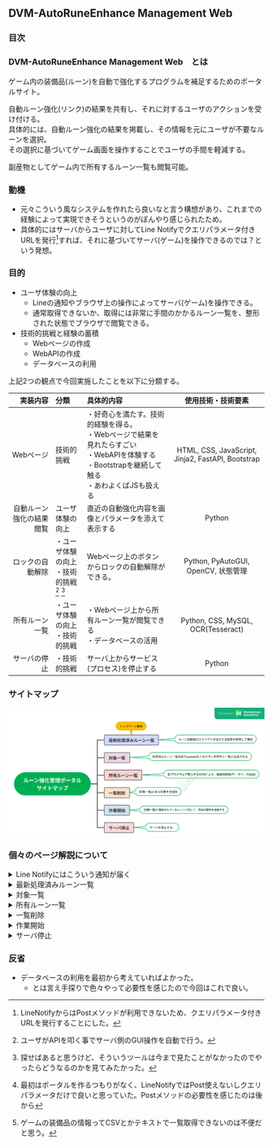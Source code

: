 ## DVM-AutoRuneEnhance Management Web

### 目次

### DVM-AutoRuneEnhance Management Web　とは
ゲーム内の装備品(ルーン)を自動で強化するプログラムを補足するためのポータルサイト。  

自動ルーン強化(リンク)の結果を共有し、それに対するユーザのアクションを受け付ける。  
具体的には、自動ルーン強化の結果を掲載し、その情報を元にユーザが不要なルーンを選択。  
その選択に基づいてゲーム画面を操作することでユーザの手間を軽減する。  

副産物としてゲーム内で所有するルーン一覧も閲覧可能。

### 動機

  + 元々こういう風なシステムを作れたら良いなと言う構想があり、これまでの経験によって実現できそうというのがぼんやり感じられたため。
  + 具体的にはサーバからユーザに対してLine Notifyでクエリパラメータ付きURLを発行[^3]すれば、それに基づいてサーバ(ゲーム)を操作できるのでは？という発想。

### 目的

+ ユーザ体験の向上
  - Lineの通知やブラウザ上の操作によってサーバ(ゲーム)を操作できる。
  - 通常取得できないか、取得には非常に手間のかかるルーン一覧を、整形された状態でブラウザで閲覧できる。
+ 技術的挑戦と経験の蓄積
  - Webページの作成
  - WebAPIの作成
  - データベースの利用

上記2つの観点で今回実施したことを以下に分類する。

|実装内容|分類|具体的内容|使用技術・技術要素|
|---:|:---|:---|:---:|
|Webページ|技術的挑戦|・好奇心を満たす。技術的経験を得る。<br>・Webページで結果を見れたらすごい<br>・WebAPIを体験する<br>・Bootstrapを継続して触る<br>・あわよくばJSも扱える|HTML, CSS, JavaScript, Jinja2, FastAPI, Bootstrap|
|自動ルーン強化の結果閲覧|ユーザ体験の向上|直近の自動強化内容を画像とパラメータを添えて表示する|Python|
|ロックの自動解除|・ユーザ体験の向上<br>・技術的挑戦[^1] [^2]|Webページ上のボタンからロックの自動解除ができる。|Python, PyAutoGUI, OpenCV, 状態管理|
|所有ルーン一覧|・ユーザ体験の向上<br>・技術的挑戦|・Webページ上から所有ルーン一覧が閲覧できる<br>・データベースの活用|Python, CSS, MySQL, OCR(Tesseract)|
|サーバの停止|・技術的挑戦|サーバ上からサービス(プロセス)を停止する|Python|


### サイトマップ

![sitemap](https://github.com/StarsandLabo/Python-DVMAutoRuneEnhance/blob/main/program/fastapi/images/sitemap.png)

### 個々のページ解説について

<details><summary>Line Notifyにはこういう通知が届く</summary>

![image](https://github.com/StarsandLabo/Python-DVMAutoRuneEnhance/blob/main/program/fastapi/images/LineNotify_2022-06-13.png)

+ ルーンの強化が一つ終わる度に**強化後の画像**、**かかった推定金額**、**アンロック用のURL** が送られてくる  
  - 今回は動画がないが、アンロック用のURLを選択するとゲーム画面を自動的に操作してアンロックしてくれる。  
   ※強化したけど採用圏外のルーンを探すのは手間なので売れる状態にしてほしい
+ unlock url: から続く内容を選択すると下の図のルーンがロック解除待機のリストに格納される。
+ EstimatedなのはOCRの仕様上100％の精度が出ないため~~画像そのまま送ればいいのでは…~~  
+ スタンプは見た目の区切りをつける目的で入れている。また、サービス側で利用できるものが決まっている。
  - 通常はもっといっぱい強化結果が並ぶので開始終了がどこか分かりづらい。
    - こういう理由もあって、技術的挑戦とあわせて利便性向上するのではと思ったのでポータル作成した。

</details>

<details><summary>最新処理済みルーン一覧</summary>

![image](https://github.com/StarsandLabo/Python-DVMAutoRuneEnhance/blob/main/program/fastapi/images/Screenshot%20from%202022-06-13%2017-03-53.png)

### やりたかったこと

+ 強化後の画像表示
  - スマートフォンからだと画像が小さいため文字情報も付与したかった
+ ボタンクリックでロック解除待ちリストに追加
  - Postメソッドを利用し、ページ遷移をしないようにする[^4]

</details>

<details><summary>対象一覧</summary>

### やりたかったこと

![image](https://github.com/StarsandLabo/Python-DVMAutoRuneEnhance/blob/main/program/fastapi/images/Screenshot%20from%202022-06-13%2017-12-22.png)

+ ロック解除対象の表示
+ ロック解除待ちリストからの削除
+ このページ用意しないでトップページで状態の管理できればよかった
  - 意味がないわけではないと思うけど、あまり必要でもない感じ。
  - とりあえず形にしたくてイケてない実装でもいいやと思ってた。
</details>

<details><summary>所有ルーン一覧</summary>

### やりたかったこと

![image](https://github.com/StarsandLabo/Python-DVMAutoRuneEnhance/blob/main/program/fastapi/images/Screenshot%20from%202022-06-13%2017-18-47.png)

+ 持ってるルーン一覧の表示[^5]
  - 別のOCRプログラムで取得した情報を元にする。
+ 検索機能
  - 未実装

</details>

<details><summary>一覧削除</summary>

### やりたかったこと

![image](https://github.com/StarsandLabo/Python-DVMAutoRuneEnhance/blob/main/program/fastapi/images/Screenshot%20from%202022-06-13%2017-23-25.png)

+ 対象一覧に格納されている内容を一括削除
  - 英語変な気がするけど気にしない。

</details>

<details><summary>作業開始</summary>

### やりたかったこと

![image](https://github.com/StarsandLabo/Python-DVMAutoRuneEnhance/blob/main/program/fastapi/images/Screenshot%20from%202022-06-13%2017-28-48.png)

+ 対象一覧に格納されている内容を元にゲームのロックを解除
  - 今は強化直後の場面でしか解除できないが、理想としてはゲーム内の状態を選ばずにできると良い。  
    ※位置情報を直接送っているので、少しでもルーンの数が変わったりするとNG

</details>

<details><summary>サーバ停止</summary>

### やりたかったこと

![image](https://github.com/StarsandLabo/Python-DVMAutoRuneEnhance/blob/main/program/fastapi/images/Screenshot%20from%202022-06-13%2017-28-52.png)

+ アプリケーションの停止
  - 理屈ではプロセスを停止するだけなので、それをWeb画面からやってみたいと思った。

</details>

### 反省

+ データベースの利用を最初から考えていればよかった。
  - とは言え手探りで色々やって必要性を感じたので今回はこれで良い。  




[^1]:ユーザがAPIを叩く事でサーバ側のGUI操作を自動で行う。
[^2]:探せばあると思うけど、そういうツールは今まで見たことがなかったのでやったらどうなるのかを見てみたかった。
[^3]:LineNotifyからはPostメソッドが利用できないため、クエリパラメータ付きURLを発行することにした。
[^4]:最初はポータルを作るつもりがなく、LineNotifyではPost使えないしクエリパラメータだけで良いと思っていた。Postメソッドの必要性を感じたのは後から
[^5]:ゲームの装備品の情報ってCSVとかテキストで一覧取得できないのは不便だと思う。
